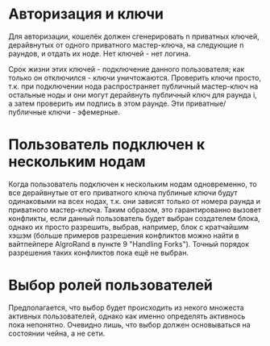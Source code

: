# Авторизация и ключи
  Для авторизации, кошелёк должен сгенерировать n приватных ключей, дерайвнутых от одного приватного мастер-ключа,
  на следующие n раундов, и отдать их ноде. Нет ключей - нет логина.

  Срок жизни этих ключей - подключение данного пользователя; как только он отключился - ключи уничтожаются.
  Проверить ключи просто, т.к. при подключении нода распространяет публичный мастер-ключ на остальные ноды и они могут дерайвнуть публичный ключ
  для раунда i, а затем проверить им подпись в этом раунде. Эти приватные/публичные ключи - эфемерные.

# Пользователь подключен к нескольким нодам
  Когда пользователь подключен к нескольким нодам одновременно, то все дерайвнутые от его приватного ключа публиные ключи будут одинаковыми на всех нодах,
  т.к. они зависят только от номера раунда и приватного мастер-ключа. Таким образом, это гарантированно вызовет конфликты, если данный пользователь будет выбран
  создателем блока, однако их просто разрешить, выбрав, например, блок с кратчайшим хэшэм (больше примеров разрешения конфликтов
  можно найти в вайтпейпере AlgroRand в пункте 9 "Handling Forks"). Точный порядок разрешения таких конфликтов пока ещё не выбран.

# Выбор ролей пользователей
  Предполагается, что выбор будет происходить из некого множеста активных пользователей, однако как именно определять активнось пока непонятно.
  Очевидно лишь, что выбор должен основываться на состоянии чейна, а не сети.

